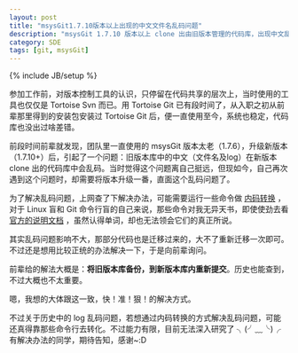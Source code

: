```yaml
---
layout: post
title: "msysGit1.7.10版本以上出现的中文文件名乱码问题"
description: "msysGit 1.7.10 版本以上 clone 出由旧版本管理的代码库，出现中文乱码问题的解决"
category: SDE
tags: [git, msysGit]
---
```

{% include JB/setup %}

参加工作前，对版本控制工具的认识，只停留在代码共享的层次上，当时使用的工具也仅仅是 Tortoise Svn 而已。用 Tortoise Git 已有段时间了，从入职之初从前辈那里得到的安装包安装过 Tortoise Git 后，便一直使用至今，系统也稳定，代码库也没出过啥差错。


前段时间前辈就发现，团队里一直使用的 msysGit 版本太老（1.7.6），升级新版本（1.7.10+）后，引起了一个问题：旧版本库中的中文（文件名及log）在新版本 clone 出的代码库中会乱码。当时觉得这个问题离自己挺远，但现如今，自己再次遇到这个问题时，却需要将版本升级一番，直面这个乱码问题了。

为了解决乱码问题，上网查了下解决办法，可能需要运行一些命令做 [内码转换](http://zengrong.net/post/1249.htm) ，对于 Linux 盲和 Git 命令行盲的自己来说，那些命令对我无异天书，即使使劲去看 [官方的说明文档](https://github.com/kblees/git/wiki) ，虽然认得单词，却也无法领会它们的真正所说。

其实乱码问题影响不大，那部分代码也是迁移过来的，大不了重新迁移一次即可。不过还是想用比较正统的办法解决一下，于是向前辈询问。

前辈给的解法大概是：**将旧版本库备份，到新版本库内重新提交**。历史也能查到，不过大概也不太重要。

嗯，我想的大体跟这一致，快！准！狠！的解决方式。

不过关于历史中的 log 乱码问题，若想通过内码转换的方式解决乱码问题，可能还真得靠那些命令行去转化。不过能力有限，目前无法深入研究了 ╮(╯﹏╰)╭ 有解决办法的同学，期待告知，感谢~:D


 


